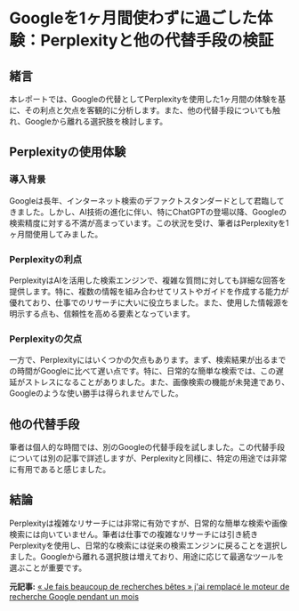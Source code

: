 # Googleを1ヶ月間使わずに過ごした体験：Perplexityと他の代替手段の検証

## 緒言

本レポートでは、Googleの代替としてPerplexityを使用した1ヶ月間の体験を基に、その利点と欠点を客観的に分析します。また、他の代替手段についても触れ、Googleから離れる選択肢を検討します。

## Perplexityの使用体験

### 導入背景

Googleは長年、インターネット検索のデファクトスタンダードとして君臨してきました。しかし、AI技術の進化に伴い、特にChatGPTの登場以降、Googleの検索精度に対する不満が高まっています。この状況を受け、筆者はPerplexityを1ヶ月間使用してみました。

### Perplexityの利点

PerplexityはAIを活用した検索エンジンで、複雑な質問に対しても詳細な回答を提供します。特に、複数の情報を組み合わせてリストやガイドを作成する能力が優れており、仕事でのリサーチに大いに役立ちました。また、使用した情報源を明示する点も、信頼性を高める要素となっています。

### Perplexityの欠点

一方で、Perplexityにはいくつかの欠点もあります。まず、検索結果が出るまでの時間がGoogleに比べて遅い点です。特に、日常的な簡単な検索では、この遅延がストレスになることがありました。また、画像検索の機能が未発達であり、Googleのような使い勝手は得られませんでした。

## 他の代替手段

筆者は個人的な時間では、別のGoogleの代替手段を試しました。この代替手段については別の記事で詳述しますが、Perplexityと同様に、特定の用途では非常に有用であると感じました。

## 結論

Perplexityは複雑なリサーチには非常に有効ですが、日常的な簡単な検索や画像検索には向いていません。筆者は仕事での複雑なリサーチには引き続きPerplexityを使用し、日常的な検索には従来の検索エンジンに戻ることを選択しました。Googleから離れる選択肢は増えており、用途に応じて最適なツールを選ぶことが重要です。

**元記事:** [« Je fais beaucoup de recherches bêtes » j'ai remplacé le moteur de recherche Google pendant un mois](https://www.frandroid.com/marques/google/2517885_je-fais-beaucoup-de-recherches-betes-jai-remplace-le-moteur-de-recherche-google-pendant-un-mois)